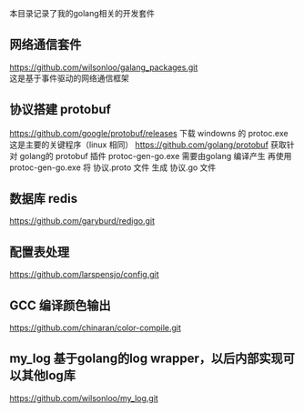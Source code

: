 本目录记录了我的golang相关的开发套件

## 网络通信套件
  https://github.com/wilsonloo/galang_packages.git <br/>
  这是基于事件驱动的网络通信框架
  
## 协议搭建 protobuf
  https://github.com/google/protobuf/releases 下载 windowns 的 protoc.exe 这是主要的关键程序（linux 相同）
  https://github.com/golang/protobuf 获取针对 golang的 protobuf 插件 protoc-gen-go.exe 需要由golang 编译产生
  再使用 protoc-gen-go.exe 将 协议.proto 文件 生成 协议.go 文件

## 数据库 redis
  https://github.com/garyburd/redigo.git

## 配置表处理
  https://github.com/larspensjo/config.git

## GCC 编译颜色输出
  https://github.com/chinaran/color-compile.git

## my_log 基于golang的log wrapper，以后内部实现可以其他log库
  https://github.com/wilsonloo/my_log.git
